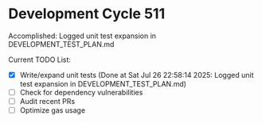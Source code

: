 # Development Cycle 511

Accomplished: Logged unit test expansion in DEVELOPMENT_TEST_PLAN.md

Current TODO List:

- [x] Write/expand unit tests  (Done at Sat Jul 26 22:58:14 2025: Logged unit test expansion in DEVELOPMENT_TEST_PLAN.md)
- [ ] Check for dependency vulnerabilities
- [ ] Audit recent PRs
- [ ] Optimize gas usage